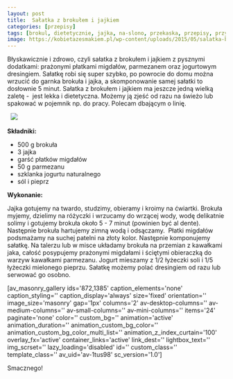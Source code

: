 ```yaml
---
layout: post
title:  Sałatka z brokułem i jajkiem
categories: [przepisy]
tags: [brokul, dietetycznie, jajka, na-slono, przekaska, przepisy, przystawka, przystawki, salatki, wege]
image: https://kobietazesmakiem.pl/wp-content/uploads/2015/05/salatka-brokulowa.jpg
---
```

Błyskawicznie i zdrowo, czyli sałatka z brokułem i jajkiem z pysznymi dodatkami: prażonymi płatkami migdałów, parmezanem oraz jogurtowym dresingiem. Sałatkę robi się super szybko, po powrocie do domu można wrzucić do garnka brokuła i jajka, a skomponowanie samej sałatki to dosłownie 5 minut. Sałatka z brokułem i jajkiem ma jeszcze jedną wielką zaletę -  jest lekka i dietetyczna. Możemy ją zjeść od razu na świeżo lub spakować w pojemnik np. do pracy. Polecam dbającym o linię.

 
![](https://kobietazesmakiem.pl/wp-content/uploads/2015/05/salatka-brokulowa-300x225.jpg)



**Składniki:**


* 500 g brokuła
* 3 jajka
* garść płatków migdałów
* 50 g parmezanu
* szklanka jogurtu naturalnego
* sól i pieprz


**Wykonanie:**

Jajka gotujemy na twardo, studzimy, obieramy i kroimy na ćwiartki. Brokuła myjemy, dzielimy na różyczki i wrzucamy do wrzącej wody, wodę delikatnie solimy i gotujemy brokuła około 5 - 7 minut (powinien być al dente). Następnie brokuła hartujemy zimną wodą i odsączamy.  Płatki migdałów podsmażamy na suchej patelni na złoty kolor. Następnie komponujemy sałatkę. Na talerzu lub w misce układamy brokuła na przemian z kawałkami jaka, całość posypujemy prażonymi migdałami i ściętymi obieraczką do warzyw kawałkami parmezanu. Jogurt mieszamy z 1/2 łyżeczki soli i 1/5 łyżeczki mielonego pieprzu. Sałatkę możemy polać dresingiem od razu lub serwować go osobno.

[av\_masonry\_gallery ids='872,1385' caption\_elements='none' caption\_styling='' caption\_display='always' size='fixed' orientation='' image\_size='masonry' gap='1px' columns='2' av-desktop-columns='' av-medium-columns='' av-small-columns='' av-mini-columns='' items='24' paginate='none' color='' custom\_bg='' animation='active' animation\_duration='' animation\_custom\_bg\_color='' animation\_custom\_bg\_color\_multi\_list='' animation\_z\_index\_curtain='100' overlay\_fx='active' container\_links='active' link\_dest='' lightbox\_text='' img\_scrset='' lazy\_loading='disabled' id='' custom\_class='' template\_class='' av\_uid='av-1tus98' sc\_version='1.0']

Smacznego!
    
